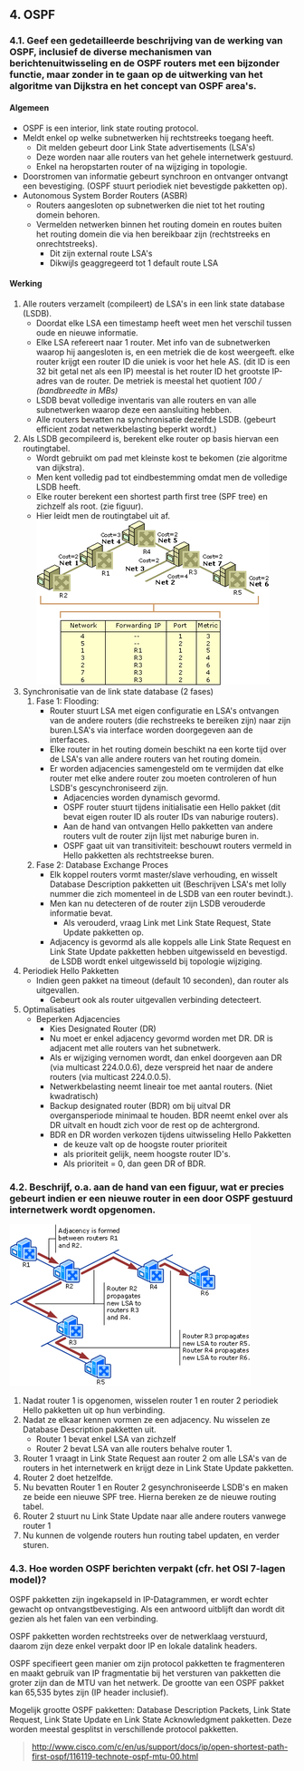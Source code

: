 ## 4. OSPF
### 4.1. Geef een gedetailleerde beschrijving van de werking van OSPF, inclusief de diverse mechanismen van berichtenuitwisseling en de OSPF routers met een bijzonder functie, maar zonder in te gaan op de uitwerking van het algoritme van Dijkstra en het concept van OSPF area's.
#### Algemeen
* OSPF is een interior, link state routing protocol.
* Meldt enkel op welke subnetwerken hij rechtstreeks toegang heeft.
    * Dit melden gebeurt door Link State advertisements (LSA's)
    * Deze worden naar alle routers van het gehele internetwerk gestuurd.
    * Enkel na heropstarten router of na wijziging in topologie.
*  Doorstromen van informatie gebeurt synchroon en ontvanger ontvangt een bevestiging. (OSPF  stuurt periodiek niet bevestigde pakketten op).
*  Autonomous System Border Routers (ASBR)
    *  Routers aangesloten op subnetwerken die niet tot het routing domein behoren.
    *  Vermelden netwerken binnen het routing domein  en routes buiten het routing domein die via hen bereikbaar zijn (rechtstreeks en onrechtstreeks). 
        *  Dit zijn external route LSA's
        *  Dikwijls geaggregeerd tot 1 default route LSA

#### Werking
1. Alle routers verzamelt (compileert) de LSA's in een link state database (LSDB).
    * Doordat elke LSA een timestamp heeft weet men het verschil tussen oude en nieuwe informatie.
    * Elke LSA refereert naar 1 router. Met info van de subnetwerken waarop hij aangesloten is, en een metriek die de kost weergeeft. elke router krijgt een router ID die uniek is voor het hele AS. (dit ID is een 32 bit getal net als een IP) meestal is het router ID het grootste IP-adres van de router. De metriek is meestal het quotient *100 / (bandbreedte in MBs)*
    * LSDB bevat volledige inventaris van alle routers en van alle subnetwerken waarop deze een aansluiting hebben.
    * Alle routers bevatten na synchronisatie dezelfde LSDB. (gebeurt efficient zodat netwerkbelasting beperkt wordt.)
2. Als LSDB gecompileerd is, berekent elke router op basis hiervan een routingtabel.
    * Wordt gebruikt om pad met kleinste kost te bekomen (zie algoritme van dijkstra).
    * Men kent volledig pad tot eindbestemming omdat men de volledige LSDB heeft.
    * Elke router berekent een shortest parth first tree (SPF tree) en zichzelf als root. (zie figuur).
    * Hier leidt men de routingtabel uit af.<br />
![](IC212787.gif)
3. Synchronisatie van de link state database (2 fases)
    1. Fase 1: Flooding: 
        * Router stuurt LSA met eigen configuratie en LSA's ontvangen van de andere routers (die rechstreeks te bereiken zijn) naar zijn buren.LSA's via interface worden doorgegeven aan de interfaces.
        * Elke router in het routing domein beschikt na een korte tijd over de LSA's van alle andere routers van het routing domein.
        * Er worden adjacencies samengesteld om te vermijden dat elke router met elke andere router zou moeten controleren of hun LSDB's gescynchroniseerd zijn.
            * Adjacencies worden dynamisch gevormd.
            * OSPF router stuurt tijdens initialisatie een Hello pakket (dit bevat eigen router ID als router IDs van naburige routers).
            * Aan de hand van ontvangen Hello pakketten van andere routers vult de router zijn lijst met naburige buren in.
            * OSPF gaat uit van transitiviteit: beschouwt routers vermeld in Hello pakketten als rechtstreekse buren.
    2. Fase 2: Database Exchange Proces
        *  Elk koppel routers vormt master/slave verhouding, en wisselt Database Description pakketten uit (Beschrijven LSA's met lolly nummer die zich momenteel in de LSDB van een router bevindt.).
        *  Men kan nu detecteren of de router zijn LSDB verouderde informatie bevat.
            * Als verouderd, vraag Link met Link State Request, State Update pakketten op.
        * Adjacency is gevormd als alle koppels alle Link State Request en Link State Update pakketten hebben uitgewisseld en bevestigd. de LSDB wordt enkel uitgewisseld bij topologie wijziging.
4. Periodiek Hello Pakketten 
    * Indien geen pakket na timeout (default 10 seconden), dan router als uitgevallen.
        * Gebeurt ook als router uitgevallen verbinding detecteert. 
5. Optimalisaties
    * Beperken Adjacencies
        * Kies Designated Router (DR)
        * Nu moet er enkel adjacency gevormd worden met DR. DR is adjacent met alle routers van het subnetwerk.
        * Als er wijziging vernomen wordt, dan enkel doorgeven aan DR (via multicast 224.0.0.6), deze verspreid het naar de andere routers (via multicast 224.0.0.5).
        * Netwerkbelasting neemt lineair toe met aantal routers. (Niet kwadratisch)
        * Backup designated router (BDR) om bij uitval DR overgansperiode minimaal te houden. BDR neemt enkel over als DR uitvalt en houdt zich voor de rest op de achtergrond.
        * BDR en DR worden verkozen tijdens uitwisseling Hello Pakketten
            * de keuze valt op de hoogste router prioriteit
            * als prioriteit gelijk, neem hoogste router ID's.
            * Als prioriteit = 0, dan geen DR of BDR.


### 4.2. Beschrijf, o.a. aan de hand van een figuur, wat er precies gebeurt indien er een nieuwe router in een door OSPF gestuurd internetwerk wordt opgenomen.
![](IC195509.gif)

1. Nadat router 1 is opgenomen, wisselen router 1 en router 2 periodiek Hello pakketten uit op hun verbinding.
2. Nadat ze elkaar kennen vormen ze een adjacency. Nu wisselen ze Database Description pakketten uit.
    * Router 1 bevat enkel LSA van zichzelf
    * Router 2 bevat LSA van alle routers behalve router 1.
3. Router 1 vraagt in Link State Request aan router 2 om alle LSA's van de routers in het internetwerk en krijgt deze in Link State Update pakketten.
4. Router 2 doet hetzelfde.
5. Nu bevatten Router 1 en Router 2 gesynchroniseerde LSDB's en maken ze beide een nieuwe SPF tree. Hierna bereken ze de nieuwe routing tabel.
6. Router 2 stuurt nu Link State Update naar alle andere routers vanwege router 1
7. Nu kunnen de volgende routers hun routing tabel updaten, en verder sturen.

### 4.3. Hoe worden OSPF berichten verpakt (cfr. het OSI 7-lagen model)?
OSPF pakketten zijn ingekapseld in IP-Datagrammen, er wordt echter gewacht op ontvangstbevestiging. Als een antwoord uitblijft dan wordt dit gezien als het falen van een verbinding.

OSPF pakketten worden rechtstreeks over de netwerklaag verstuurd, daarom zijn deze enkel verpakt door IP en lokale datalink headers.

OSPF specifieert geen manier om zijn protocol pakketten te fragmenteren en maakt gebruik van IP fragmentatie bij het versturen van pakketten die groter zijn dan de MTU van het netwerk. De grootte van een OSPF pakket kan 65,535 bytes zijn (IP header inclusief).

Mogelijk grootte OSPF pakketten: Database Description Packets, Link State Request, Link State Update en Link State Acknowledgment pakketten. Deze worden meestal gesplitst in verschillende protocol pakketten.

> http://www.cisco.com/c/en/us/support/docs/ip/open-shortest-path-first-ospf/116119-technote-ospf-mtu-00.html